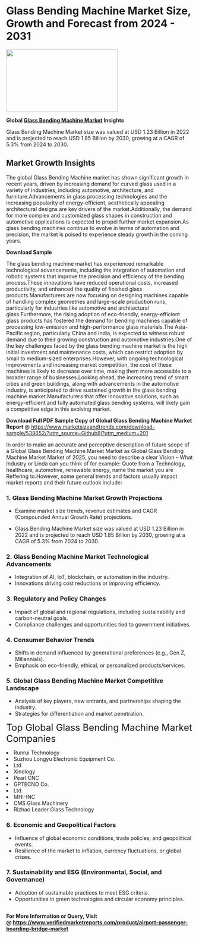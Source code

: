 <H1>Glass Bending Machine Market Size, Growth and Forecast from 2024 - 2031</H1><img class="aligncenter size-medium wp-image-584254" src="https://thirdeyenews.in/wp-content/uploads/2024/09/Global-Market-Research-300x168.jpeg" alt="" width="300" height="168" /><p><strong>Global&nbsp;<a href="https://www.marketsizeandtrends.com/download-sample/538652/?utm_source=Github8j?utm_medium=201">Glass Bending Machine Market</a> Insights</strong></p><p>Glass Bending Machine Market size was valued at USD 1.23 Billion in 2022 and is projected to reach USD 1.85 Billion by 2030, growing at a CAGR of 5.3% from 2024 to 2030.</p><p><h2>Market Growth Insights</h2> <p>The global Glass Bending Machine market has shown significant growth in recent years, driven by increasing demand for curved glass used in a variety of industries, including automotive, architecture, and furniture.Advancements in glass processing technologies and the increasing popularity of energy-efficient, aesthetically appealing architectural designs are key drivers of the market.Additionally, the demand for more complex and customized glass shapes in construction and automotive applications is expected to propel further market expansion.As glass bending machines continue to evolve in terms of automation and precision, the market is poised to experience steady growth in the coming years.</p> <p><strong>Download Sample</strong></p> <p>The glass bending machine market has experienced remarkable technological advancements, including the integration of automation and robotic systems that improve the precision and efficiency of the bending process.These innovations have reduced operational costs, increased productivity, and enhanced the quality of finished glass products.Manufacturers are now focusing on designing machines capable of handling complex geometries and large-scale production runs, particularly for industries like automotive and architectural glass.Furthermore, the rising adoption of eco-friendly, energy-efficient glass products has fostered the demand for bending machines capable of processing low-emission and high-performance glass materials.The Asia-Pacific region, particularly China and India, is expected to witness robust demand due to their growing construction and automotive industries.One of the key challenges faced by the glass bending machine market is the high initial investment and maintenance costs, which can restrict adoption by small to medium-sized enterprises.However, with ongoing technological improvements and increasing market competition, the cost of these machines is likely to decrease over time, making them more accessible to a broader range of businesses.Looking ahead, the increasing trend of smart cities and green buildings, along with advancements in the automotive industry, is anticipated to drive sustained growth in the glass bending machine market.Manufacturers that offer innovative solutions, such as energy-efficient and fully automated glass bending systems, will likely gain a competitive edge in this evolving market.<p><span class=""><strong>Download Full PDF Sample Copy of Global Glass Bending Machine Market Report</strong> @ <a href="https://www.marketsizeandtrends.com/download-sample/538652/?utm_source=Github8j?utm_medium=201" target="_blank">https://www.marketsizeandtrends.com/download-sample/538652/?utm_source=Github8j?utm_medium=201</a></span></p><p>In order to make an accurate and perceptive description of future scope of a Global&nbsp;Glass Bending Machine Market Market as Global&nbsp;Glass Bending Machine Market Market of 2025, you need to describe a clear Vision &ndash; What Industry or Linda can you think of for example: Quote from a Technology, healthcare, automotive, renewable energy, name the market you are Reffering to.However, some general trends and factors usually impact market reports and their future outlook include:</p><h3>1.&nbsp;<strong>Glass Bending Machine Market Growth Projections</strong></h3><ul><li>Examine market size trends, revenue estimates and CAGR (Compounded Annual Growth Rate) projections.</li><li><p>Glass Bending Machine Market size was valued at USD 1.23 Billion in 2022 and is projected to reach USD 1.85 Billion by 2030, growing at a CAGR of 5.3% from 2024 to 2030.</p></li></ul><h3>2.&nbsp;<strong>Glass Bending Machine Market Technological Advancements</strong></h3><ul><li>Integration of AI, IoT, blockchain, or automation in the industry.</li><li>Innovations driving cost reductions or improving efficiency.</li></ul><h3>3.&nbsp;<strong>Regulatory and Policy Changes</strong></h3><ul><li>Impact of global and regional regulations, including sustainability and carbon-neutral goals.</li><li>Compliance challenges and opportunities tied to government initiatives.</li></ul><h3>4.&nbsp;<strong>Consumer Behavior Trends</strong></h3><ul><li>Shifts in demand influenced by generational preferences (e.g., Gen Z, Millennials).</li><li>Emphasis on eco-friendly, ethical, or personalized products/services.</li></ul><h3>5.&nbsp;<strong>Global Glass Bending Machine Market Competitive Landscape</strong></h3><ul><li>Analysis of key players, new entrants, and partnerships shaping the industry.</li><li>Strategies for differentiation and market penetration.</li></ul><p data-pm-slice="1 1 []"><span style="color: inherit; font-family: inherit; font-size: 25px;">Top Global Glass Bending Machine Market Companies</span></p><div class="" data-test-id=""><p><li>Runrui Technology</li><li> Suzhou Longyu Electronic Equipment Co.</li><li> Ltd</li><li> Xinology</li><li> Pearl CNC</li><li> GPTECNO Co.</li><li> Ltd.</li><li> MHI-INC</li><li> CMS Glass Machinery</li><li> Rizhao Leader Glass Technology</li></p></div><h3>6.&nbsp;<strong>Economic and Geopolitical Factors</strong></h3><ul><li>Influence of global economic conditions, trade policies, and geopolitical events.</li><li>Resilience of the market to inflation, currency fluctuations, or global crises.</li></ul><h3>7.&nbsp;<strong>Sustainability and ESG (Environmental, Social, and Governance)</strong></h3><ul><li>Adoption of sustainable practices to meet ESG criteria.</li><li>Opportunities in green technologies and circular economy principles.</li></ul><h2><strong style="font-size: 14px;">For More Information or Query, Visit @&nbsp;</strong><a style="background-color: #ffffff; font-size: 14px;" href="https://www.marketsizeandtrends.com/report/glass-bending-machine-market/" target="_blank">https://www.verifiedmarketreports.com/product/airport-passenger-boarding-bridge-market</a></h2>